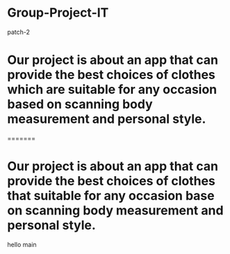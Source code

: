 # Group-Project-IT
patch-2
# Our project is about an app that can provide the best choices of clothes which are suitable for any occasion based on scanning body measurement and personal style. 
=======
# Our project is about an app that can provide the best choices of clothes that suitable for any occasion base on scanning body measurement and personal style. 
hello
main
